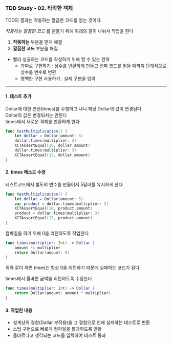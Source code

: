 ### TDD Study - 02. 타락한 객체

TDD의 결과는 작동하는 깔끔한 코드를 얻는 것이다.

*작동하는 깔끔한 코드* 를 만들기 위해 아래와 같이 나눠서 작업을 한다

1. **작동하는** 부분을 먼저 해결
2. **깔끔한 코드** 부분을 해결

* 빨리 성공하는 코드를 작성하기 위해 할 수 있는 전략
  - 가짜로 구현하기 : 상수를 반환하게 만들고 진짜 코드를 얻을 때까지 단계적으로 상수를 변수로 변환
  - 명백한 구현 사용하기 : 실제 구현을 입력

---

#### 1. 테스트 추가
Dollar에 대한 연산(times)를 수행하고 나니 해당 Dollar의 값이 변경된다  
Dollar의 값은 변경되서는 안된다  
times에서 새로운 객체를 반환하게 한다
```swift
func testMultiplication() {
    let dollar = Dollar(amount: 5)
    dollar.times(multiplier: 2)
    XCTAssertEqual(10, dollar.amount)
    dollar.times(multiplier: 3)
    XCTAssertEqual(15, dollar.amount)
}
```

#### 2. times 메소드 수정
테스트코드에서 별도의 변수를 만들어서 5달러를 유지하게 한다
```swift
func testMultiplication() {
    let dollar = Dollar(amount: 5)
    var product = dollar.times(multiplier: 2)
    XCTAssertEqual(10, product.amount)
    product = dollar.times(multiplier: 3)
    XCTAssertEqual(15, product.amount)
}
```

컴파일을 하기 위해 0을 리턴하도록 작업한다
```swift
func times(multiplier: Int) -> Dollar {
    amount *= multiplier
    return Dollar(amount: 0)
}
```

위와 같이 하면 times는 항상 0을 리턴하기 때문에 실패하는 코드가 된다  

times에서 올바른 금액을 리턴하도록 수정한다
```swift
func times(multiplier: Int) -> Dollar {
    return Dollar(amount: amount * multiplier)
}
```

#### 3. 작업한 내용
- 설계상의 결함(Dollar 부작용)을 그 결함으로 인해 실패하는 테스트로 변환
- 스텁 구현으로 빠르게 컴파일을 통과하도록 만듦
- 올바르다고 생각되는 코드를 입력하여 테스트 통과
